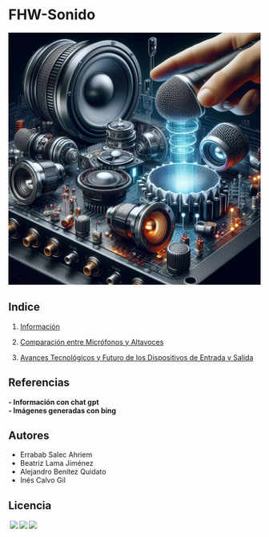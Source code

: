 # FHW-Sonido
![portada](img/portada3.jpeg)

## Indice

   1. [Información](1.md)
      <!-- HACER QUE PARTICIPEN-->
   2. [Comparación entre Micrófonos y Altavoces](3.md)
    
   3. [Avances Tecnológicos y Futuro de los Dispositivos de Entrada y Salida](4.md)


 

## Referencias
   **- Información con chat gpt** <br>
   **- Imágenes generadas con bing**
## Autores 

  * Errabab Salec Ahriem
  * Beatriz Lama Jiménez 
  *  Alejandro Benítez Quidato
  * Inés Calvo Gil 
## Licencia
<p xmlns:cc="http://creativecommons.org/ns#" > <a href="http://creativecommons.org/licenses/by-nc/4.0/?ref=chooser-v1" target="_blank" rel="license noopener noreferrer" style="display:inline-block;"><img style="height:22px!important;margin-left:3px;vertical-align:text-bottom;" src="https://mirrors.creativecommons.org/presskit/icons/cc.svg?ref=chooser-v1"><img style="height:22px!important;margin-left:3px;vertical-align:text-bottom;" src="https://mirrors.creativecommons.org/presskit/icons/by.svg?ref=chooser-v1"><img style="height:22px!important;margin-left:3px;vertical-align:text-bottom;" src="https://mirrors.creativecommons.org/presskit/icons/nc.svg?ref=chooser-v1"></a></p>

